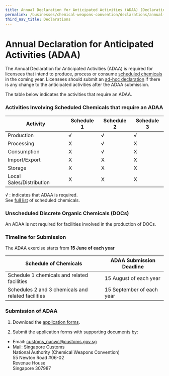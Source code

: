```yaml
---
title: Annual Declaration for Anticipated Activities (ADAA) (Declarations)
permalink: /businesses/chemical-weapons-convention/declarations/annual-declaration-for-anticipated-activities-adaa
third_nav_title: Declarations
---
```


# Annual Declaration for Anticipated Activities (ADAA)

The Annual Declaration for Anticipated Activities (ADAA) is required for licensees that intend to produce, process or consume  [scheduled chemicals](/businesses/chemical-weapons-convention/controlled-chemicals) in the coming year. Licensees should submit an  [ad-hoc declaration](/businesses/chemical-weapons-convention/declarations/ad-hoc-declaration-on-additionally-planned-activities) if there is any change to the anticipated activities after the ADAA submission.

The table below indicates the activities that require an ADAA.

### Activities Involving Scheduled Chemicals that require an ADAA

| Activity | Schedule 1 | Schedule 2 | Schedule 3 |
|----------|------------|------------|------------|
| Production | √ | √ | √  |
| Processing | X |  √ | X |  
| Consumption | X | √  | X |  
| Import/Export | X| X | X |  
| Storage | X| X | X |  
| Local Sales/Distribution | X | X | X |  

√ : indicates that ADAA is required. <br> See [full list](/documents/businesses/GuidetoNACWCLicencewithSchChemList.pdf) of scheduled chemicals. 

### Unscheduled Discrete Organic Chemicals (DOCs)

An ADAA is not required for facilities involved in the production of DOCs.

### Timeline for Submission

The ADAA exercise starts from  **15 June of each year**

| Schedule of Chemicals | ADAA Submission Deadline |
|-----------------------|--------------------------|
| Schedule 1 chemicals and related facilities | 15 August of each year |
| Schedules 2 and 3 chemicals and related facilities | 15 September of each year |

### Submission of ADAA

1) Download the  [application forms](/eservices/customs-forms-and-service-links).

2) Submit the application forms with supporting documents by:

-   Email:  [customs_nacwc@customs.gov.sg](mailto:customs_nacwc@customs.gov.sg)
-   Mail: Singapore Customs  
    National Authority (Chemical Weapons Convention)  
    55 Newton Road #06-02  
    Revenue House  
    Singapore 307987

